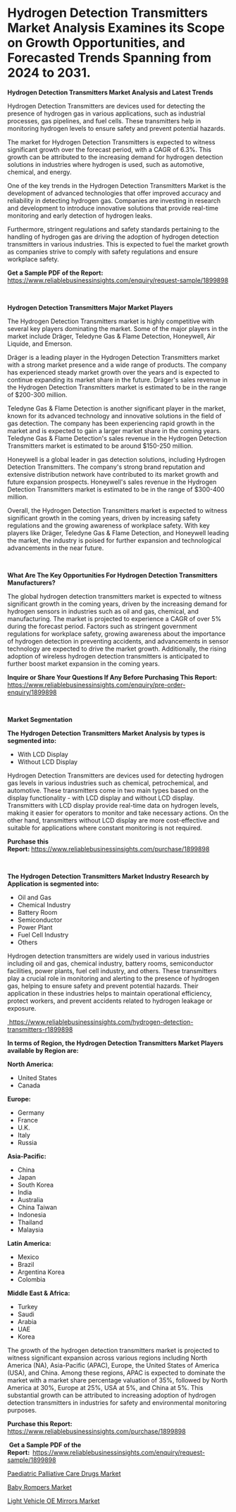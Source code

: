 <p><h1>Hydrogen Detection Transmitters Market Analysis Examines its Scope on Growth Opportunities, and Forecasted Trends Spanning from 2024 to 2031.</h1></p><p><strong>Hydrogen Detection Transmitters Market Analysis and Latest Trends</strong></p>
<p><p>Hydrogen Detection Transmitters are devices used for detecting the presence of hydrogen gas in various applications, such as industrial processes, gas pipelines, and fuel cells. These transmitters help in monitoring hydrogen levels to ensure safety and prevent potential hazards.</p><p>The market for Hydrogen Detection Transmitters is expected to witness significant growth over the forecast period, with a CAGR of 6.3%. This growth can be attributed to the increasing demand for hydrogen detection solutions in industries where hydrogen is used, such as automotive, chemical, and energy.</p><p>One of the key trends in the Hydrogen Detection Transmitters Market is the development of advanced technologies that offer improved accuracy and reliability in detecting hydrogen gas. Companies are investing in research and development to introduce innovative solutions that provide real-time monitoring and early detection of hydrogen leaks.</p><p>Furthermore, stringent regulations and safety standards pertaining to the handling of hydrogen gas are driving the adoption of hydrogen detection transmitters in various industries. This is expected to fuel the market growth as companies strive to comply with safety regulations and ensure workplace safety.</p></p>
<p><strong>Get a Sample PDF of the Report:&nbsp;</strong> <a href="https://www.reliablebusinessinsights.com/enquiry/request-sample/1899898">https://www.reliablebusinessinsights.com/enquiry/request-sample/1899898</a></p>
<p>&nbsp;</p>
<p><strong>Hydrogen Detection Transmitters Major Market Players</strong></p>
<p><p>The Hydrogen Detection Transmitters market is highly competitive with several key players dominating the market. Some of the major players in the market include Dräger, Teledyne Gas & Flame Detection, Honeywell, Air Liquide, and Emerson.</p><p>Dräger is a leading player in the Hydrogen Detection Transmitters market with a strong market presence and a wide range of products. The company has experienced steady market growth over the years and is expected to continue expanding its market share in the future. Dräger's sales revenue in the Hydrogen Detection Transmitters market is estimated to be in the range of $200-300 million.</p><p>Teledyne Gas & Flame Detection is another significant player in the market, known for its advanced technology and innovative solutions in the field of gas detection. The company has been experiencing rapid growth in the market and is expected to gain a larger market share in the coming years. Teledyne Gas & Flame Detection's sales revenue in the Hydrogen Detection Transmitters market is estimated to be around $150-250 million.</p><p>Honeywell is a global leader in gas detection solutions, including Hydrogen Detection Transmitters. The company's strong brand reputation and extensive distribution network have contributed to its market growth and future expansion prospects. Honeywell's sales revenue in the Hydrogen Detection Transmitters market is estimated to be in the range of $300-400 million.</p><p>Overall, the Hydrogen Detection Transmitters market is expected to witness significant growth in the coming years, driven by increasing safety regulations and the growing awareness of workplace safety. With key players like Dräger, Teledyne Gas & Flame Detection, and Honeywell leading the market, the industry is poised for further expansion and technological advancements in the near future.</p></p>
<p>&nbsp;</p>
<p><strong>What Are The Key Opportunities For Hydrogen Detection Transmitters Manufacturers?</strong></p>
<p><p>The global hydrogen detection transmitters market is expected to witness significant growth in the coming years, driven by the increasing demand for hydrogen sensors in industries such as oil and gas, chemical, and manufacturing. The market is projected to experience a CAGR of over 5% during the forecast period. Factors such as stringent government regulations for workplace safety, growing awareness about the importance of hydrogen detection in preventing accidents, and advancements in sensor technology are expected to drive the market growth. Additionally, the rising adoption of wireless hydrogen detection transmitters is anticipated to further boost market expansion in the coming years.</p></p>
<p><strong>Inquire or Share Your Questions If Any Before Purchasing This Report:</strong> <a href="https://www.reliablebusinessinsights.com/enquiry/pre-order-enquiry/1899898">https://www.reliablebusinessinsights.com/enquiry/pre-order-enquiry/1899898</a></p>
<p>&nbsp;</p>
<p><strong>Market Segmentation</strong></p>
<p><strong>The Hydrogen Detection Transmitters Market Analysis by types is segmented into:</strong></p>
<p><ul><li>With LCD Display</li><li>Without LCD Display</li></ul></p>
<p><p>Hydrogen Detection Transmitters are devices used for detecting hydrogen gas levels in various industries such as chemical, petrochemical, and automotive. These transmitters come in two main types based on the display functionality - with LCD display and without LCD display. Transmitters with LCD display provide real-time data on hydrogen levels, making it easier for operators to monitor and take necessary actions. On the other hand, transmitters without LCD display are more cost-effective and suitable for applications where constant monitoring is not required.</p></p>
<p><strong>Purchase this Report:&nbsp;</strong><a href="https://www.reliablebusinessinsights.com/purchase/1899898">https://www.reliablebusinessinsights.com/purchase/1899898</a></p>
<p>&nbsp;</p>
<p><strong>The Hydrogen Detection Transmitters Market Industry Research by Application is segmented into:</strong></p>
<p><ul><li>Oil and Gas</li><li>Chemical Industry</li><li>Battery Room</li><li>Semiconductor</li><li>Power Plant</li><li>Fuel Cell Industry</li><li>Others</li></ul></p>
<p><p>Hydrogen detection transmitters are widely used in various industries including oil and gas, chemical industry, battery rooms, semiconductor facilities, power plants, fuel cell industry, and others. These transmitters play a crucial role in monitoring and alerting to the presence of hydrogen gas, helping to ensure safety and prevent potential hazards. Their application in these industries helps to maintain operational efficiency, protect workers, and prevent accidents related to hydrogen leakage or exposure.</p></p>
<p><a href="https://www.reliablebusinessinsights.com/hydrogen-detection-transmitters-r1899898">&nbsp;https://www.reliablebusinessinsights.com/hydrogen-detection-transmitters-r1899898</a></p>
<p><strong>In terms of Region, the Hydrogen Detection Transmitters Market Players available by Region are:</strong></p>
<p>
    <p> <strong> North America: </strong>
        <ul>
            <li>United States</li>
            <li>Canada</li>
        </ul>
        </p> 
    <p> <strong> Europe: </strong>
        <ul>
            <li>Germany</li>
            <li>France</li>
            <li>U.K.</li>
            <li>Italy</li>
            <li>Russia</li>
        </ul>
        </p> 
    <p> <strong> Asia-Pacific: </strong>
        <ul>
            <li>China</li>
            <li>Japan</li>
            <li>South Korea</li>
            <li>India</li>
            <li>Australia</li>
            <li>China Taiwan</li>
            <li>Indonesia</li>
            <li>Thailand</li>
            <li>Malaysia</li>
        </ul>
        </p> 
    <p> <strong> Latin America: </strong>
        <ul>
            <li>Mexico</li>
            <li>Brazil</li>
            <li>Argentina Korea</li>
            <li>Colombia</li>
        </ul>
        </p> 
    <p> <strong> Middle East & Africa: </strong>
        <ul>
            <li>Turkey</li>
            <li>Saudi</li>
            <li>Arabia</li>
            <li>UAE</li>
            <li>Korea</li>
        </ul>
    </p>
    </p>
<p><p>The growth of the hydrogen detection transmitters market is projected to witness significant expansion across various regions including North America (NA), Asia-Pacific (APAC), Europe, the United States of America (USA), and China. Among these regions, APAC is expected to dominate the market with a market share percentage valuation of 35%, followed by North America at 30%, Europe at 25%, USA at 5%, and China at 5%. This substantial growth can be attributed to increasing adoption of hydrogen detection transmitters in industries for safety and environmental monitoring purposes.</p></p>
<p><strong>Purchase this Report: </strong><a href="https://www.reliablebusinessinsights.com/purchase/1899898">https://www.reliablebusinessinsights.com/purchase/1899898</a></p>
<p>&nbsp;<strong>Get a Sample PDF of the Report:&nbsp;&nbsp;</strong><a href="https://www.reliablebusinessinsights.com/enquiry/request-sample/1899898">https://www.reliablebusinessinsights.com/enquiry/request-sample/1899898</a></p>
<p><strong></strong></p>
<p><p><a href="https://www.linkedin.com/pulse/paediatric-palliative-care-drugs-market-investigation-amp-industry-maakf?trackingId=hezOFAnXNFWHxf6kEk%2Fu6g%3D%3D">Paediatric Palliative Care Drugs Market</a></p><p><a href="https://www.linkedin.com/pulse/baby-rompers-market-forecast-global-trends-analysis-from-2024-wutbf?trackingId=21yTYFu6TKZ94n6ck08PRg%3D%3D">Baby Rompers Market</a></p><p><a href="https://www.linkedin.com/pulse/light-vehicle-oe-mirrors-industry-analysis-report-its-market-mtgwf?trackingId=BHqP3om8SHCEiIwgyRS2Nw%3D%3D">Light Vehicle OE Mirrors Market</a></p></p>